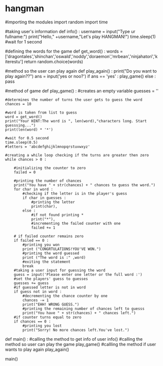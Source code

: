 # hangman
#importing the modules
import random
import time

#taking user's information
def info() :
    username = input("Type ur fullname:")
    print("Hello," +username,"Let's play HANGMAN!")
    time.sleep(1) #wait for 1 second

#defining the words for the game
def get_word() :
    words = ['dragontales','shinchan','oswald','noddy','doraemon','mrbean','ninjahatori','kiterestu']
    return random.choice(words)

#method so the user can play again 
def play_again() :
    print("Do you want to play again??")
    ans = input('yes or noo?')
    if ans == 'yes' :
        play_game()
    else :
        pass
                
#method of game
def play_game() :
    #creates an empty variable 
    guesses = ''

    #determines the number of turns the user gets to guess the word
    chances = 10

    #word is taken from list to guess
    word = get_word()
    print("Your HINT:The word is ", len(word),"characters long. Start guesssing...")
    print(len(word) * '*')

    #wait for 0.5 second
    time.sleep(0.5) 
    #letters = 'abcdefghijklmnopqrstuvwxyz'
    
    #creating a while loop checking if the turns are greater then zero
    while chances > 0 :

        #initializing the counter to zero
        failed = 0  

        #printing the number of chances 
        print("You have " + str(chances) + " chances to guess the word.")
        for char in word :
            #checking if the letter is in the player's guess
            if char in guesses :    
                #printing the letter
                print(char),        
            else :
                #if not found printing * 
                print("*"),
                #incrementing the failed counter with one
                failed += 1         
            
        # if failed counter remains zero
        if failed == 0 :
            #printing you won
            print ("CONGRTULATIONS!YOU'VE WON.")        
            #printing the word guessed
            print ("The word is :" ,word)
            #exiting the statement
            break
        #taking a user input for guessing the word
        guess = input('Please enter one letter or the full word :')
        #set the players' guess to guesses
        guesses += guess
        #if guessed letter is not in word
        if guess not in word :
            #decrementing the chance counter by one
            chances -= 1
            print("EHH! WRONG GUESS.")
            #printing the remaining number of chances left to guesss
            print("You have " + str(chances) + " chances left.")
        #if counter turns equal to zero
        if chances == 0 :
            #printing you lost
            print("Sorry! No more chances left.You've lost.")
            
def main() :
    #calling the method to get info of user
    info()
    #calling the method so user can play the game
    play_game()
    #callling the method if user wants to play again
    play_again()

main()
    
